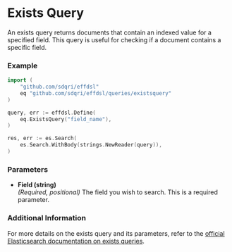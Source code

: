# Exists Query

An exists query returns documents that contain an indexed value for a specified field. This query is useful for checking if a document contains a specific field.

### Example

```go
import (
	"github.com/sdqri/effdsl"
	eq "github.com/sdqri/effdsl/queries/existsquery"
)

query, err := effdsl.Define(
    eq.ExistsQuery("field_name"),
)

res, err := es.Search(
    es.Search.WithBody(strings.NewReader(query)),
)
```

### Parameters

*   **Field (string)**  
    _(Required, positional)_ The field you wish to search. This is a required parameter.

### Additional Information

For more details on the exists query and its parameters, refer to the [official Elasticsearch documentation on exists queries](https://www.elastic.co/guide/en/elasticsearch/reference/current/query-dsl-exists-query.html).

